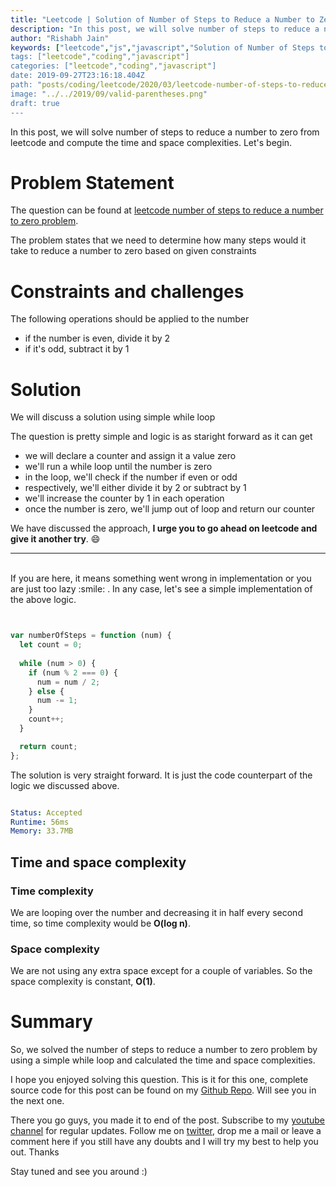 ```yaml
---
title: "Leetcode | Solution of Number of Steps to Reduce a Number to Zero"
description: "In this post, we will solve number of steps to reduce a number to zero from leetcode and compute the time and space complexities. Let's begin."
author: "Rishabh Jain"
keywords: ["leetcode","js","javascript","Solution of Number of Steps to Reduce a Number to Zero","rishabh","jain","rishabh jain","rishabh1403","blog","competitive","coding","programming","tech","technology", interview", "interview questions"]
tags: ["leetcode","coding","javascript"]
categories: ["leetcode","coding","javascript"]
date: 2019-09-27T23:16:18.404Z
path: "posts/coding/leetcode/2020/03/leetcode-number-of-steps-to-reduce-a-number-to-zero"
image: "../../2019/09/valid-parentheses.png"
draft: true
---
```


In this post, we will solve number of steps to reduce a number to zero from leetcode and compute the time and space complexities. Let's begin.
<!--more-->

# Problem Statement
The question can be found at [leetcode number of steps to reduce a number to zero problem](https://leetcode.com/problems/number-of-steps-to-reduce-a-number-to-zero/).

The problem states that we need to determine how many steps would it take to
reduce a number to zero based on given constraints

# Constraints and challenges

The following operations should be applied to the number
- if the number is even, divide it by 2
- if it's odd, subtract it by 1

# Solution

We will discuss a solution using simple while loop

The question is pretty simple and logic is as staright forward as it can get

- we will declare a counter and assign it a value zero
- we'll run a while loop until the number is zero
- in the loop, we'll check if the number if even or odd
- respectively, we'll either divide it by 2 or subtract by 1
- we'll increase the counter by 1 in each operation
- once the number is zero, we'll jump out of loop and return our counter

We have discussed the approach, **I urge you to go ahead on leetcode and give it another try**. :smile:

<hr />
<br />
If you are here, it means something went wrong in implementation or you are just too lazy :smile: . In any case, let's see a simple implementation of the above logic.

```js


var numberOfSteps = function (num) {
  let count = 0;
  
  while (num > 0) {
    if (num % 2 === 0) {
      num = num / 2;
    } else {
      num -= 1;
    }
    count++;
  }

  return count;
};

```

The solution is very straight forward. It is just the code counterpart of the
logic we discussed above.

```yaml

Status: Accepted
Runtime: 56ms
Memory: 33.7MB

```

## Time and space complexity

### Time complexity

We are looping over the number and decreasing it in half every second time, so time complexity would be **O(log n)**.

### Space complexity

We are not using any extra space except for a couple of variables. So the space
complexity is constant, **O(1)**.

# Summary

So, we solved the number of steps to reduce a number to zero problem by using a
simple while loop and calculated the time and space complexities.

I hope you enjoyed solving this question. This is it for this one, complete source code for this post can be found on my [Github Repo](https://github.com/rishabh1403/leetcode-javascript-solutions). Will see you in the next one.

There you go guys, you made it to end of the post.  Subscribe to my [youtube channel](https://www.youtube.com/rishabh1403) for regular updates. Follow me on [twitter](https://www.twitter.com/rishabhjain1403), drop me a mail or leave a comment here if you still have any doubts and I will try my best to help you out. Thanks

Stay tuned and see you around :)
